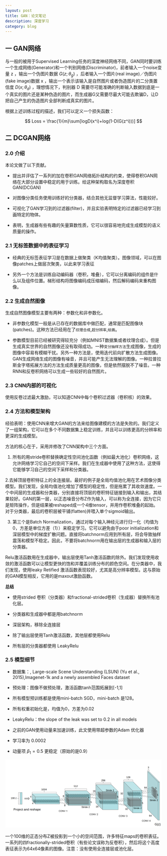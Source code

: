 ```yaml
---
layout: post
title: GAN：论文笔记
description: 深度学习
category: blog
---
```


## 一 GAN网络

与一般的被用于Supervised Learning任务的深度神经网络不同，GAN同时要训练一个生成网络(Generator)和一个判别网络(Discriminator)，前者输入一个noise变量 z ，输出一个伪图片数据 $G(z;θ_g)$ ，后者输入一个图片(real image)／伪图片(fake image)数据 x ，输出一个表示该输入是自然图片或者伪造图片的二分类置信度 $D(x;θ_d)$ ，理想情况下，判别器 D 需要尽可能准确的判断输入数据到底是一个真实的图片还是某种伪造的图片，而生成器G又需要尽最大可能去欺骗D，让D把自己产生的伪造图片全部判断成真实的图片。

根据上述训练过程的描述，我们可以定义一个损失函数：

$$
  Loss = \frac{1}{m}\sum[logD(x^i)+log(1-D(G(z^i)))]
$$

## 二 DCGAN网络

### 2.0 介绍

本论文做了以下贡献。

+ 提出并评估了一系列的加在卷积GAN网络拓扑结构的约束，使得卷积GAN网络在大部分设置中稳定的用于训练。给这种架构取名为深度卷积GAN(DCGAN)

+ 对图像分类任务使用训练好的分类器，结合其他无监督学习算法，性能较好。

+ 可视化了GAN学习到的过滤器(filter)，并且实验表明特定的过滤器已经学习到画特定的物体。

+ 表明，生成器有些有趣的矢量算数性质，它可以很容易地完成生成模型的语义质量的操作。

### 2.1 无标签数据中的表征学习


 + 经典的无标签表征学习是在数据上做聚类（K均值聚类）。图像领域，可以在图像patches上做层次聚类，以此来学习表征

 + 另外一个方法是训练自动编码器（卷积，堆叠），它可以分离编码的组件是什么以及组件位置。梯形结构将图像编码成压缩编码，然后解码编码来重构图像。

### 2.2 生成自然图像

  生成自然图像模型主要有两种：参数化和非参数化。

  + 非参数化模型一般是从已存在的数据库中做匹配，通常是匹配图像块(patches)。这种方法已经用在了`纹理合成`,`超分辨率`,`绘画`。

  + 参数模型目前已经被研究得较充分（例如MNIST数据集或者纹理合成）。但是生成真实世界的自然图像还没有取得成功。一种`变分抽样方法`生成图像，生成的图像中容易有模糊干扰。另外一种方法是，使用迭代前向扩散方法生成图像。GAN生成网络生成的图像有噪音，并且可能产生无法理解的图像。一种拉普拉斯金字塔拓展方法的方法生成质量更高的图像，但是依然摆脱不了噪音。一种RNN和反卷积网络可以生成一些较好的自然图片。

### 2.3 CNN内部的可视化

 使用反卷过滤最大激励，可以知道CNN中每个卷积过滤器（卷积核）的效果。


### 2.4 方法和模型架构

 经验表明：使用CNN来增大GAN的方法来给图像建模的方法是失败的。我们定义了一组架构，它可以在多个不同数据集上稳定训练，并且可以训练更高的分辨率和更深的生成模型。

 方法的核心在于，采用并修改了CNN架构中三个方面。

 1. 所有的用stride卷积替换确定性空间池化函数（例如最大池化）卷积网络，这允许网络学习它自己的空间下采样。我们在生成器中使用了这种方法，这使得它能够学习自己的空间下采样和分类器。

 2.去掉顶层卷积特征上的全连接层。最好的例子是全局均值池化用在艺术图像分类模型。我们发现，全局均值池化增加了模型的稳定性，但是拖累了其收敛速度。一个中间层的生成器和分类器，分别直接将顶层的卷积特征链接到输入和输出，其结果较好。GAN的第一层，以正态噪音分布Z作为输入，可以称为全连接，因为它只是矩阵操作，但是结果被reshaped成一个4维tensor，并用作卷积堆叠的起始。对于分类器，最后的卷积层被平铺(flatten)并喂入单个sigmoid输出。

 3. 第三个是Batch Normalization，通过对每个输入神经元进行归一化（均值为0，方差是单位方差（1））来稳定学习。它可以避免由于poor initialization和深层模型中的梯度扩散问题。直接将batchnorm应用到所有层，将会导致抽样震荡和模型不稳定。因此，不要将batchnorm用在输出层的生成器和输入层的分类器。

 Relu激活函数用在生成器中，输出层使用Tanh激活函数的除外。我们发现使用收敛的激活函数可以让模型更快的饱和并覆盖训练分布的颜色空间。在分类器中，我们发现，使用leaky Retified 激活函数表现较好，尤其是高分辨率模型。这与原始的GAN模型相反，它用的是maxout激励函数。

 **总结**

 + 使用strided 卷积（分类器）和fractional-strided卷积（生成器）替换所有池化层。

 + 分类器和生成器中都是用batchnorm

 + 深层架构，移除全连接层

 + 除了输出层使用Tanh激活函数，其他层都使用Relu

 + 所有层的分类器都使用 LeakyRelu

### 2.5 模型细节

  + 数据集：, Large-scale Scene Understanding (LSUN) (Yu et al., 2015),Imagenet-1k and a newly assembled Faces dataset

  + 预处理：图像不做预处理，激活函数tanh范围拓展到[-1,1]

  + 所有模型预训练都是使用mini-batch SGD，mini-batch 是128。

  + 所有权重初始化是，均值为0，方差为0.02

  + LeakyRelu：the slope of the leak was set to 0.2 in all models

  + 之前的GAN使用动量来加速训练，此文使用带超参数的Adam 优化器

  + 学习率为 0.0002

  + 动量项 $\beta _1 =0.5$ 更稳定（原始的是0.9）

  ![网络细节](/images/blog/gan1.png)

  一个100维的正态分布Z被投影到一个小的空间范围，许多特征maps的卷积表征。一系列的四fractionally-strided卷积（有些论文误称为反卷积），然后将这个高度表征表示为64x64像素的图像。注意：没有使用全连接层或池化层。
